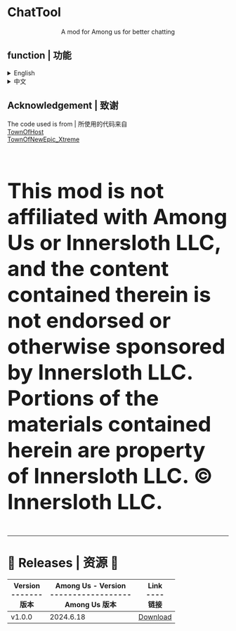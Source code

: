 # ChatTool
<p align="center" dir="auto">
A mod for Among us for better chatting
</p>
<h2> function | 功能</h2>
<details>
        <summary>English</summary>
  <h3>key</h3>
  <p>It allows players to use<br>
  Ctrl + C --- Copy<br>
  Ctrl + V --- Paste<br>
  Ctrl + X --- Cut</p>
  <h3>Other</h3>
  <p>① Click "↑" or "↓" to get the historical message<br>
  ② The number of letters that can be entered becomes 10000 (due to Among Us' Anti cheat, messages that exceed 100 characters cannot be sent where Among Us are not allowed.)</p>
</details>
<details>
        <summary>中文</summary>
  <h3>快捷键</h3>
  <p>允许玩家使用<br>
  Ctrl + C --- 复制<br>
  Ctrl + V --- 粘贴<br>
  Ctrl + X --- 剪切</p>
  <h3>其它</h3>
  <p>① 使用 "↑" 或者 "↓" 以获取历史消息<br>
  ② 可输入的字数达到10000（但不能在树懒反作弊"罩着"的地方发送超过100个，否则直接给你踢了:) ）</p>
</details>

<h2>Acknowledgement | 致谢</h2>
<p>The code used is from | 所使用的代码来自<br>
 <a href="https://github.com/tukasa0001/TownOfHost">TownOfHost</a><br>
 <a href="https://github.com/XtremeWave/TownOfNewEpic_Xtreme">TownOfNewEpic_Xtreme</a>
</p>

<br>
<font size=150%><b><p>This mod is not affiliated with Among Us or Innersloth LLC, and the content contained therein is not endorsed or otherwise sponsored by Innersloth LLC. Portions of the materials contained herein are property of Innersloth LLC. © Innersloth LLC.</p></b></font>

---
# 🎁 Releases | 资源 🎁
| Version<br>-------<br>版本| Among Us - Version<br>------------------<br>Among Us 版本 | Link<br>----<br>链接 |
|----------|-------------|-----------------|
| v1.0.0 | 2024.6.18 | [Download](https://github.com/miaoice/ChatTool/releases/tag/v1.0.0) |
